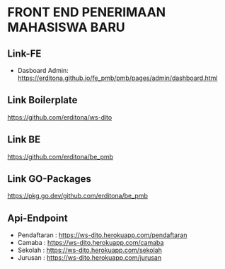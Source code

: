 # FRONT END PENERIMAAN MAHASISWA BARU 
## Link-FE
* Dasboard Admin: https://erditona.github.io/fe_pmb/pmb/pages/admin/dashboard.html

## Link Boilerplate
https://github.com/erditona/ws-dito

## Link BE
https://github.com/erditona/be_pmb

## Link GO-Packages
https://pkg.go.dev/github.com/erditona/be_pmb

## Api-Endpoint
* Pendaftaran : https://ws-dito.herokuapp.com/pendaftaran
* Camaba : https://ws-dito.herokuapp.com/camaba
* Sekolah : https://ws-dito.herokuapp.com/sekolah
* Jurusan : https://ws-dito.herokuapp.com/jurusan


